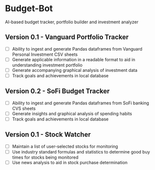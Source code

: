 # Budget-Bot
AI-based budget tracker, portfolio builder and investment analyzer

## Version 0.1 - Vanguard Portfolio Tracker
- [ ] Ability to ingest and generate Pandas dataframes from Vanguard Personal Investment CSV sheets
- [ ] Generate applicable information in a readable format to aid in understanding investment portfolio
- [ ] Generate accompanying graphical analysis of investment data
- [ ] Track goals and achievements in local database
## Version 0.2 - SoFi Budget Tracker
- [ ] Ability to ingest and generate Pandas dataframes from SoFi banking CVS sheets
- [ ] Generate insights and graphical analysis of spending habits
- [ ] Track goals and achievements in local database
## Version 0.1 - Stock Watcher
- [ ] Maintain a list of user-selected stocks for monitoring
- [ ] Use industry standard formulas and statistics to determine good buy times for stocks being monitored
- [ ] Use news analysis to aid in stock purchase determination